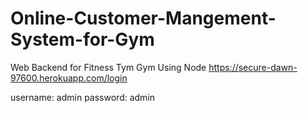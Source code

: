 # Online-Customer-Mangement-System-for-Gym
Web Backend for Fitness Tym Gym Using Node
https://secure-dawn-97600.herokuapp.com/login

username: admin
password: admin
